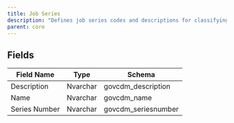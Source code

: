 ```yaml
---
title: Job Series
description: "Defines job series codes and descriptions for classifying government positions and roles."
parent: core
---
```


## Fields

| Field Name     | Type     | Schema              |
|----------------|----------|---------------------|
| Description    | Nvarchar | govcdm_description  |
| Name           | Nvarchar | govcdm_name         |
| Series Number  | Nvarchar | govcdm_seriesnumber |
